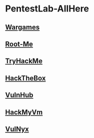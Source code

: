 # PentestLab-AllHere

## [Wargames](./Wargames/)

## [Root-Me](./Root-Me/)

## [TryHackMe](./Root-Me/)

## [HackTheBox](./HackTheBox/)

## [VulnHub](./VulnHub/)

## [HackMyVm](./HackMyVm/)

## [VulNyx](./VulNyx/)
